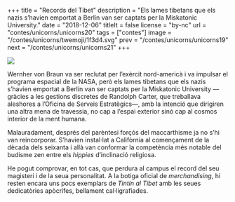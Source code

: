 +++
title = "Records del Tibet"
description = "Els lames tibetans que els nazis s’havien emportat a Berlín van ser captats per la Miskatonic University."
date = "2018-12-06"
titleIt = false
license = "by-nc"
url = "contes/unicorns/unicorns20"
tags = ["contes"]
image = "/contes/unicorns/twemoji/1f3d4.svg"
prev = "/contes/unicorns/unicorns19"
next = "/contes/unicorns/unicorns21"
+++

<img class="emoji" src="/contes/unicorns/twemoji/1f3d4.svg" />

Wernher von Braun va ser reclutat per l’exèrcit nord-americà i va impulsar el programa espacial de la NASA, però els lames tibetans que els nazis s’havien emportat a Berlín van ser captats per la Miskatonic University —gràcies a les gestions discretes de Randolph Carter, que treballava aleshores a l’Oficina de Serveis Estratègics—, amb la intenció que dirigiren una altra mena de travessia, no cap a l’espai exterior sinó cap al cosmos interior de la ment humana.

Malauradament, després del parèntesi forçós del maccarthisme ja no s’hi van reincorporar. S’havien instal·lat a Califòrnia al començament de la dècada dels seixanta i allà van conformar la competència més notable del budisme zen entre els *hippies* d’inclinació religiosa.

He pogut comprovar, en tot cas, que perdura al campus el record del seu magisteri i de la seua personalitat. A la botiga oficial de *merchandising*, hi resten encara uns pocs exemplars de *Tintín al Tibet* amb les seues dedicatòries apòcrifes, bellament cal·ligrafiades.

